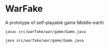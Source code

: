# WarFake

A prototype of self-playable game Middle-earth

`javac src/warfake/war/game/Game.java`

`java src/warfake/war/game/Game.java`
